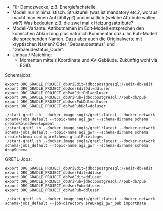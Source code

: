 - Für Demozwecke, z.B. Energiefachstelle.
- Modell nur minimalistisch. Strukturell (was ist mandatory etc.?, woraus macht man einen Aufzähltyp?) und inhaltlich (welche Attribute wollen wir?) Was bedeuten z.B. die zwei mal x Heizungsattribute?
- Modell-Variante: Attributnamen im Edit-Modell entsprechen den komischen Abkürzung plus natürlich Kommentar dazu. Im Pub-Modell die sprechenden Namen. Dazu aber auch die Originalwerte mit kryptischen Namen? Oder "Gebaeudestatus" und "Gebaeudestatus_Code".
- Umbau / Matching:
  * Momentan mittels Koordinate und AV-Gebäude. Zukünftig wohl via EGID.




Schemajobs:

```
export ORG_GRADLE_PROJECT_dbUriEdit=jdbc:postgresql://edit-db/edit
export ORG_GRADLE_PROJECT_dbUserEditDdl=ddluser
export ORG_GRADLE_PROJECT_dbPwdEditDdl=ddluser
export ORG_GRADLE_PROJECT_dbUriPub=jdbc:postgresql://pub-db/pub
export ORG_GRADLE_PROJECT_dbUserPubDdl=ddluser
export ORG_GRADLE_PROJECT_dbPwdPubDdl=ddluser
```

```
./start-gretl.sh --docker-image sogis/gretl:latest --docker-network schema-jobs_default --topic-name agi_gwr --schema-dirname schema createRolesDevelopment
./start-gretl.sh --docker-image sogis/gretl:latest --docker-network schema-jobs_default --topic-name agi_gwr --schema-dirname schema createSchema configureSchema grantPrivileges
./start-gretl.sh --docker-image sogis/gretl:latest --docker-network schema-jobs_default --topic-name agi_gwr --schema-dirname schema dropSchema
```


GRETL-Jobs:

```
export ORG_GRADLE_PROJECT_dbUriEdit=jdbc:postgresql://edit-db/edit
export ORG_GRADLE_PROJECT_dbUserEdit=ddluser
export ORG_GRADLE_PROJECT_dbPwdEdit=ddluser
export ORG_GRADLE_PROJECT_dbUriPub=jdbc:postgresql://pub-db/pub
export ORG_GRADLE_PROJECT_dbUserPub=ddluser
export ORG_GRADLE_PROJECT_dbPwdPub=ddluser
```

```
./start-gretl.sh --docker-image sogis/gretl:latest --docker-network schema-jobs_default --job-directory $PWD/agi_gwr_pub importData
```